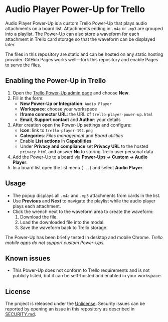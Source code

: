 # Audio Player Power-Up for Trello

Audio Player Power-Up is a custom Trello Power-Up that plays audio attachments on a board list.  Attachments ending in `.m4a` or `.mp3` are grouped into a playlist.  The Power-Up can also store a waveform for each attachment in Trello card storage so that the waveform can be displayed later.

The files in this repository are static and can be hosted on any static hosting provider.  GitHub Pages works well&mdash;fork this repository and enable Pages to serve the files.

## Enabling the Power-Up in Trello
1. Open the [Trello Power-Up admin page](https://trello.com/power-ups/admin) and choose **New**.
2. Fill in the form:
   - **New Power-Up or Integration**: `Audio Player`
   - **Workspace**: choose your workspace
   - **Iframe connector URL**: the URL of `trello-player-power-up.html`
   - **Email**, **Support contact** and **Author**: your details
3. After creation open the Power-Up settings and configure:
   - **Icon**: link to `trello-player-192.png`
   - **Categories**: *Files management* and *Board utilities*
   - Enable **List actions** in **Capabilities**
   - Under **Privacy and compliance** set **Privacy URL** to the hosted `privacy.html` and answer **No** to storing Trello user personal data
4. Add the Power-Up to a board via **Power-Ups → Custom → Audio Player**.
5. In a board list open the list menu (`...`) and select **Audio Player**.

## Usage
- The popup displays all `.m4a` and `.mp3` attachments from cards in the list.
- Use **Previous** and **Next** to navigate the playlist while the audio player plays each attachment.
- Click the wrench next to the waveform area to create the waveform:
  1. Download the file.
  2. Load the downloaded file into the modal.
  3. Save the waveform back to Trello storage.

The Power-Up has been briefly tested in desktop and mobile Chrome.
_Trello mobile apps do not support custom Power-Ups._

## Known issues
- This Power-Up does not conform to Trello requirements and is not publicly listed, but it can be self-hosted and enabled in your workspace.

## License
The project is released under the [Unlicense](LICENSE).  Security issues can be reported by opening an issue in this repository as described in [SECURITY.md](SECURITY.md).
